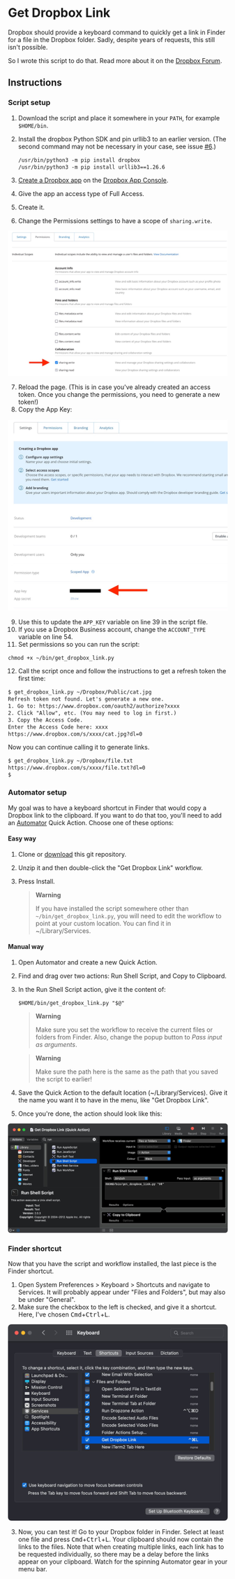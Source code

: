 # Get Dropbox Link
Dropbox should provide a keyboard command to quickly get a link in Finder for a file in the Dropbox folder. Sadly, despite years of requests, this still isn't possible.

So I wrote this script to do that. Read more about it on the [Dropbox Forum](https://www.dropboxforum.com/t5/View-download-and-export/Key-Command-Shortcut-to-quot-Copy-Dropbox-Link-quot-from-Mac/td-p/168482/highlight/false).

## Instructions

### Script setup
1. Download the script and place it somewhere in your `PATH`, for example `$HOME/bin`.

2. Install the dropbox Python SDK and pin urllib3 to an earlier version. (The second command may not be necessary in your case, see issue [#6](https://github.com/nk9/get_dropbox_link/issues/6).)

    ```
    /usr/bin/python3 -m pip install dropbox
    /usr/bin/python3 -m pip install urllib3==1.26.6
    ```

3. [Create a Dropbox app](https://blogs.dropbox.com/developers/2014/05/generate-an-access-token-for-your-own-account) on the [Dropbox App Console](https://www.dropbox.com/developers/apps).
4. Give the app an access type of Full Access.
5. Create it.
6. Change the Permissions settings to have a scope of `sharing.write`.

![Change sharing.write permission setting](assets/sharing.write.jpg)

7. Reload the page. (This is in case you've already created an access token. Once you change the permissions, you need to generate a new token!)
8. Copy the App Key:

![Copy App Key on the Settings tab](assets/app-key.jpg)

9. Use this to update the `APP_KEY` variable on line 39 in the script file.
10. If you use a Dropbox Business account, change the `ACCOUNT_TYPE` variable on line 54.
11. Set permissions so you can run the script:

```
chmod +x ~/bin/get_dropbox_link.py
```

12. Call the script once and follow the instructions to get a refresh token the first time:

```
$ get_dropbox_link.py ~/Dropbox/Public/cat.jpg
Refresh token not found. Let's generate a new one.
1. Go to: https://www.dropbox.com/oauth2/authorize?xxxx
2. Click "Allow", etc. (You may need to log in first.)
3. Copy the Access Code.
Enter the Access Code here: xxxx
https://www.dropbox.com/s/xxxx/cat.jpg?dl=0
```
Now you can continue calling it to generate links.

```
$ get_dropbox_link.py ~/Dropbox/file.txt
https://www.dropbox.com/s/xxxx/file.txt?dl=0
$
```

### Automator setup
My goal was to have a keyboard shortcut in Finder that would copy a Dropbox link to the clipboard. If you want to do that too, you'll need to add an [Automator](https://support.apple.com/en-gb/guide/automator/welcome/mac) Quick Action. Choose one of these options:

#### Easy way
1. Clone or [download](https://github.com/nk9/get_dropbox_link/archive/refs/heads/main.tar.gz) this git repository.
2. Unzip it and then double-click the "Get Dropbox Link" workflow.
3. Press Install.

    > **Warning**
    >
    > If you have installed the script somewhere other than `~/bin/get_dropbox_link.py`, you will need to edit the workflow to point at your custom location. You can find it in ~/Library/Services.

#### Manual way
1. Open Automator and create a new Quick Action.
2. Find and drag over two actions: Run Shell Script, and Copy to Clipboard.
3. In the Run Shell Script action, give it the content of:
    ```
    $HOME/bin/get_dropbox_link.py "$@"
    ```
    > **Warning**
    >
    > Make sure you set the workflow to receive the current files or folders from Finder. Also, change the popup button to _Pass input as arguments_.

    > **Warning**
    >
    > Make sure the path here is the same as the path that you saved the script to earlier!

4. Save the Quick Action to the default location (~/Library/Services). Give it the name you want it to have in the menu, like "Get Dropbox Link".

5. Once you're done, the action should look like this:

![Completed Quick Action](assets/quick-action.jpg)


### Finder shortcut
Now that you have the script and workflow installed, the last piece is the Finder shortcut.

1. Open System Preferences > Keyboard > Shortcuts and navigate to Services. It will probably appear under "Files and Folders", but may also be under "General".
2. Make sure the checkbox to the left is checked, and give it a shortcut. Here, I've  chosen <kbd>Cmd</kbd>+<kbd>Ctrl</kbd>+<kbd>L</kbd>.

![Assigning the keyboard shortcut](assets/keyboard-shortcut.jpg)

3. Now, you can test it! Go to your Dropbox folder in Finder. Select at least one file and press <kbd>Cmd</kbd>+<kbd>Ctrl</kbd>+<kbd>L</kbd>. Your clipboard should now contain the links to the files. Note that when creating multiple links, each link has to be requested individually, so there may be a delay before the links appear on your clipboard. Watch for the spinning Automator gear in your menu bar.
